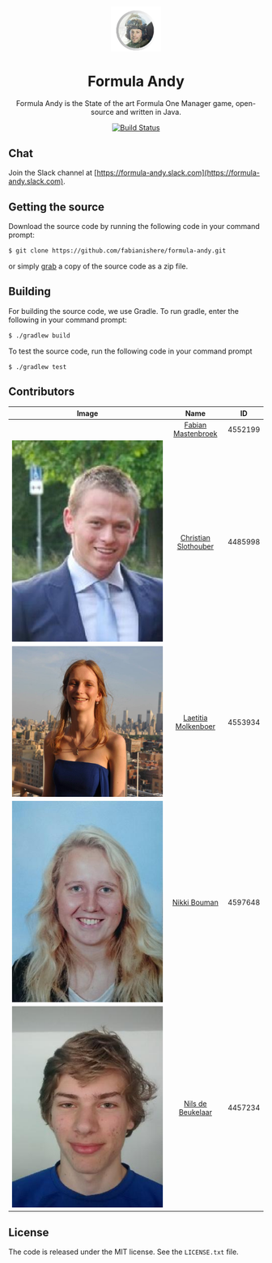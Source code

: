<p align="center">
  <img src="https://github.com/fabianishere/formula-andy/blob/master/misc/artwork/logo.png?raw=true" width="100" alt="Formula Andy">
</p>
<h1 align="center">Formula Andy</h1>
<p align="center">
Formula Andy is the State of the art Formula One Manager game, open-source and
written in Java.
</p>
<p align="center">
  <a href="https://travis-ci.com/fabianishere/formula-andy">
    <img src="https://travis-ci.com/fabianishere/formula-andy.svg?token=bU4F3wsxcknXqXqbpdoi&branch=master" alt="Build Status">
  </a>
</p>

## Chat
Join the Slack channel at [https://formula-andy.slack.com](https://formula-andy.slack.com).

## Getting the source
Download the source code by running the following code in your command prompt:
```sh
$ git clone https://github.com/fabianishere/formula-andy.git
```
or simply [grab](https://github.com/fabianishere/formula-andy/archive/master.zip)
a copy of the source code as a zip file.

## Building
For building the source code, we use Gradle. To run gradle, enter the following
in your command prompt:
```sh
$ ./gradlew build
```
To test the source code, run the following code in your command prompt
```
$ ./gradlew test
```

## Contributors
| Image         | Name                                                    | ID      |
| ------------- |:-------------------------------------------------------:| :------:|
|               | [Fabian Mastenbroek](https://github.com/fabianishere)   | 4552199 |
| ![Christian Slothouber](misc/contributors/christian.jpg) | [Christian Slothouber](https://github.com/ChristovS)  | 4485998 |
| ![Laetitia Molkenboer](misc/contributors/laetitia.jpg)   | [Laetitia Molkenboer](https://github.com/Lmolkenboer)   | 4553934 |
| ![Nikki Bouman](misc/contributors/nikki.jpg) | [Nikki Bouman](https://github.com/NikkiBouman)          | 4597648 |
| ![Nils de Beukelaar](misc/contributors/nils.jpg) | [Nils de Beukelaar](https://github.com/NilsBeuki)       | 4457234 |

## License
The code is released under the MIT license. See the `LICENSE.txt` file.

